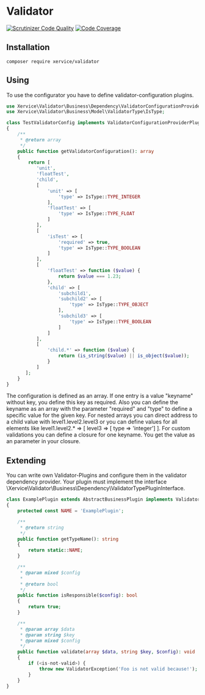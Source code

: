 # Validator

[![Scrutinizer Code Quality](https://scrutinizer-ci.com/g/xervice/validator/badges/quality-score.png?b=master)](https://scrutinizer-ci.com/g/xervice/validator/?branch=master)
[![Code Coverage](https://scrutinizer-ci.com/g/xervice/validator/badges/coverage.png?b=master)](https://scrutinizer-ci.com/g/xervice/validator/?branch=master)


## Installation
```
composer require xervice/validator
```


## Using
To use the configurator you have to define validator-configuration plugins.

```php
use Xervice\Validator\Business\Dependency\ValidatorConfigurationProviderPluginInterface;
use Xervice\Validator\Business\Model\ValidatorType\IsType;

class TestValidatorConfig implements ValidatorConfigurationProviderPluginInterface
{
    /**
     * @return array
     */
    public function getValidatorConfiguration(): array
    {
        return [
           'unit',
           'floatTest',
           'child',
           [
               'unit' => [
                   'type' => IsType::TYPE_INTEGER
               ],
               'floatTest' => [
                   'type' => IsType::TYPE_FLOAT
               ]
           ],
           [
               'isTest' => [
                   'required' => true,
                   'type' => IsType::TYPE_BOOLEAN
               ]
           ],
           [
               'floatTest' => function ($value) {
                   return $value === 1.23;
               },
               'child' => [
                   'subchild1',
                   'subchild2' => [
                       'type' => IsType::TYPE_OBJECT
                   ],
                   'subchild3' => [
                       'type' => IsType::TYPE_BOOLEAN
                   ]
               ]
           ],
           [
               'child.*' => function ($value) {
                   return (is_string($value) || is_object($value));
               }
           ]
       ];
    }
}
```

The configuration is defined as an array. If one entry is a value "keyname" without key, you define this key as required. Also you can define the keyname as an array with the parameter "required" and "type" to define a specific value for the given key.
For nested arrays you can direct address to a child value with level1.level2.level3 or you can define values for all elements like level1.level2.* => [ level3 => [ type => 'integer'] ]. For custom validations you can define a closure for one keyname. You get the value as an parameter in your closure.

## Extending

You can write own Validator-Plugins and configure them in the validator dependency provider. Your plugin must implement the interface \Xervice\Validator\Business\Dependency\ValidatorTypePluginInterface.


```php
class ExamplePlugin extends AbstractBusinessPlugin implements ValidatorTypePluginInterface
{
    protected const NAME = 'ExamplePlugin';

    /**
     * @return string
     */
    public function getTypeName(): string
    {
        return static::NAME;
    }

    /**
     * @param mixed $config
     *
     * @return bool
     */
    public function isResponsible($config): bool
    {
        return true;
    }

    /**
     * @param array $data
     * @param string $key
     * @param mixed $config
     */
    public function validate(array $data, string $key, $config): void
    {
        if (<is-not-valid>) {
            throw new ValidatorException('Foo is not valid because!');
        }
    }
}
```